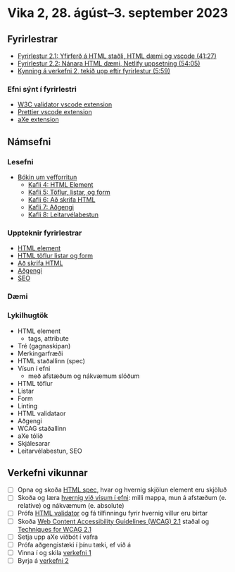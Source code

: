 # Vika 2, 28. ágúst–3. september 2023

## Fyrirlestrar

- [Fyrirlestur 2.1: Yfirferð á HTML staðli, HTML dæmi og vscode (41:27)](https://www.youtube.com/watch?v=NzB3IdICRi8)
- [Fyrirlestur 2.2: Nánara HTML dæmi, Netlify uppsetning (54:05)](https://youtu.be/44RZJub9igk)
- [Kynning á verkefni 2, tekið upp eftir fyrirlestur (5:59)](https://youtu.be/L5s9N0ap6eo)

### Efni sýnt í fyrirlestri

- [W3C validator vscode extension](https://marketplace.visualstudio.com/items?itemName=CelianRiboulet.webvalidator)
- [Prettier vscode extension](https://marketplace.visualstudio.com/items?itemName=esbenp.prettier-vscode)
- [aXe extension](https://www.deque.com/axe/browser-extensions/)

## Námsefni

### Lesefni

- [Bókin um vefforritun](https://bok.vefforritun.is/)
  - [Kafli 4: HTML Element](https://bok.vefforritun.is/04.element.html)
  - [Kafli 5: Töflur, listar, og form](https://bok.vefforritun.is/05.toflur-listar-form.html)
  - [Kafli 6: Að skrifa HTML](https://bok.vefforritun.is/06.ad-skrifa-html.html)
  - [Kafli 7: Aðgengi](https://bok.vefforritun.is/07.adgengi.html)
  - [Kafli 8: Leitarvélabestun](https://bok.vefforritun.is/08.seo.html)

### Uppteknir fyrirlestrar

- [HTML element](../namsefni/03.html-element/)
- [HTML töflur listar og form](../namsefni/04.html-toflur-listar-form/)
- [Að skrifa HTML](../namsefni/05.ad-skrifa-html/)
- [Aðgengi](../namsefni/06.adgengi/)
- [SEO](../namsefni/07.seo/)

### Dæmi

### Lykilhugtök

- HTML element
  - tags, attribute
- Tré (gagnaskipan)
- Merkingarfræði
- HTML staðallinn (spec)
- Vísun í efni
  - með afstæðum og nákvæmum slóðum
- HTML töflur
- Listar
- Form
- Linting
- HTML validataor
- Aðgengi
- WCAG staðallinn
- aXe tólið
- Skjálesarar
- Leitarvélabestun, SEO

## Verkefni vikunnar

- [ ] Opna og skoða [HTML spec](https://html.spec.whatwg.org/), hvar og hvernig skjölun element eru skjöluð
- [ ] Skoða og læra [hvernig við vísum í efni](https://bok.vefforritun.is/04.element.html#visad-i-efni): milli mappa, mun á afstæðum (e. relative) og nákvæmum (e. absolute)
- [ ] Prófa [HTML validator](https://validator.w3.org/) og fá tilfinningu fyrir hvernig villur eru birtar
- [ ] Skoða [Web Content Accessibility Guidelines (WCAG) 2.1](https://www.w3.org/TR/WCAG21/) staðal og [Techniques for WCAG 2.1](https://www.w3.org/WAI/WCAG21/Techniques/)
- [ ] Setja upp aXe viðbót í vafra
- [ ] Prófa aðgengistæki í þínu tæki, ef við á
- [ ] Vinna í og skila [verkefni 1](https://github.com/vefforritun/vef1-2023-v1)
- [ ] Byrja á [verkefni 2](https://github.com/vefforritun/vef1-2023-v2)

